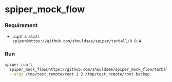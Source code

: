 # spiper_mock_flow


### Requirement

- `pip3 install spiper@https://github.com/shouldsee/spiper/tarball/0.0.4`

### Run

```sh
spiper run \
  spiper_mock_flow@https://github.com/shouldsee/spiper_mock_flow/tarball/master TOPLEVEL run_and_backup \
  --args /tmp/test_remote/root 1 2 /tmp/test_remote/root.backup
```
